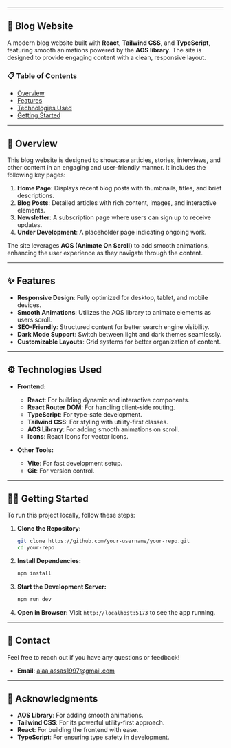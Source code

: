 
---

## 🚀 Blog Website

A modern blog website built with **React**, **Tailwind CSS**, and **TypeScript**, featuring smooth animations powered by the **AOS library**. The site is designed to provide engaging content with a clean, responsive layout.

### 📋 Table of Contents
- [Overview](#overview)
- [Features](#features)
- [Technologies Used](#technologies-used)
- [Getting Started](#getting-started)

---

## 🌟 Overview

This blog website is designed to showcase articles, stories, interviews, and other content in an engaging and user-friendly manner. It includes the following key pages:

1. **Home Page**: Displays recent blog posts with thumbnails, titles, and brief descriptions.
2. **Blog Posts**: Detailed articles with rich content, images, and interactive elements.
3. **Newsletter**: A subscription page where users can sign up to receive updates.
4. **Under Development**: A placeholder page indicating ongoing work.

The site leverages **AOS (Animate On Scroll)** to add smooth animations, enhancing the user experience as they navigate through the content.

---

## ✨ Features

- **Responsive Design**: Fully optimized for desktop, tablet, and mobile devices.
- **Smooth Animations**: Utilizes the AOS library to animate elements as users scroll.
- **SEO-Friendly**: Structured content for better search engine visibility.
- **Dark Mode Support**: Switch between light and dark themes seamlessly.
- **Customizable Layouts**: Grid systems for better organization of content.

---

## ⚙️ Technologies Used

- **Frontend:**
  - **React**: For building dynamic and interactive components.
  - **React Router DOM**: For handling client-side routing.
  - **TypeScript**: For type-safe development.
  - **Tailwind CSS**: For styling with utility-first classes.
  - **AOS Library**: For adding smooth animations on scroll.
  - **Icons**: React Icons for vector icons.

- **Other Tools:**
  - **Vite**: For fast development setup.
  - **Git**: For version control.

---

## 🏃‍♂️ Getting Started

To run this project locally, follow these steps:

1. **Clone the Repository:**
   ```bash
   git clone https://github.com/your-username/your-repo.git
   cd your-repo
   ```

2. **Install Dependencies:**
   ```bash
   npm install
   ```

3. **Start the Development Server:**
   ```bash
   npm run dev
   ```

4. **Open in Browser:**
   Visit `http://localhost:5173` to see the app running.

---

## 🤝 Contact

Feel free to reach out if you have any questions or feedback!

- **Email**: alaa.assas1997@gmail.com

---

## 🎨 Acknowledgments

- **AOS Library**: For adding smooth animations.
- **Tailwind CSS**: For its powerful utility-first approach.
- **React**: For building the frontend with ease.
- **TypeScript**: For ensuring type safety in development.
